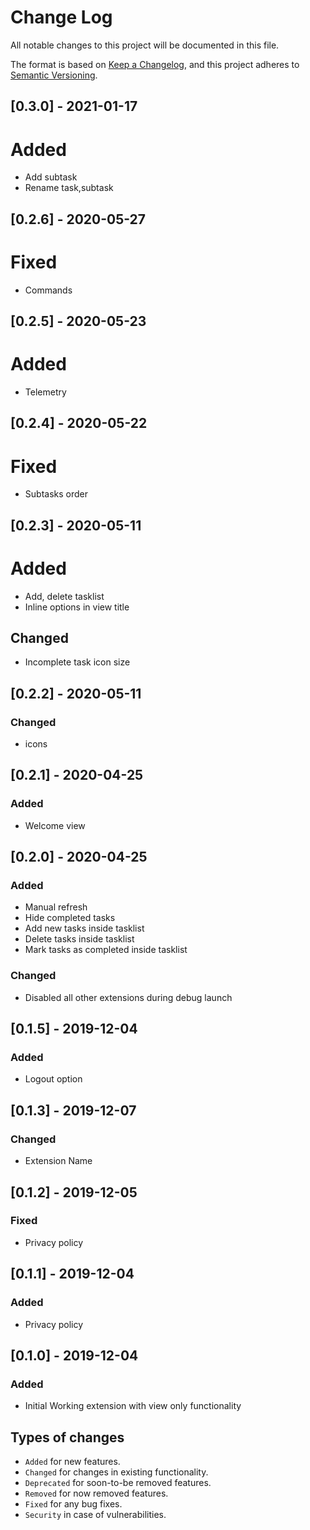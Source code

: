 # Change Log

All notable changes to this project will be documented in this file.

The format is based on [Keep a Changelog](https://keepachangelog.com/en/1.0.0/),
and this project adheres to [Semantic Versioning](https://semver.org/spec/v2.0.0.html).

## [0.3.0] - 2021-01-17

# Added

- Add subtask
- Rename task,subtask

## [0.2.6] - 2020-05-27

# Fixed

- Commands

## [0.2.5] - 2020-05-23

# Added

- Telemetry

## [0.2.4] - 2020-05-22

# Fixed

- Subtasks order

## [0.2.3] - 2020-05-11

# Added

- Add, delete tasklist
- Inline options in view title

## Changed

- Incomplete task icon size

## [0.2.2] - 2020-05-11

### Changed

- icons

## [0.2.1] - 2020-04-25

### Added

- Welcome view

## [0.2.0] - 2020-04-25

### Added

- Manual refresh
- Hide completed tasks
- Add new tasks inside tasklist
- Delete tasks inside tasklist
- Mark tasks as completed inside tasklist

### Changed

- Disabled all other extensions during debug launch

## [0.1.5] - 2019-12-04

### Added

- Logout option

## [0.1.3] - 2019-12-07

### Changed

- Extension Name

## [0.1.2] - 2019-12-05

### Fixed

- Privacy policy

## [0.1.1] - 2019-12-04

### Added

- Privacy policy

## [0.1.0] - 2019-12-04

### Added

- Initial Working extension with view only functionality

## Types of changes

- `Added` for new features.
- `Changed` for changes in existing functionality.
- `Deprecated` for soon-to-be removed features.
- `Removed` for now removed features.
- `Fixed` for any bug fixes.
- `Security` in case of vulnerabilities.
